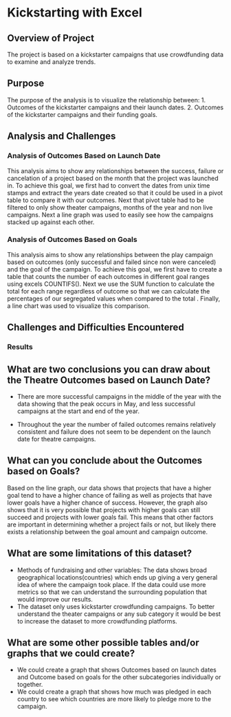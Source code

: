 # Kickstarting with Excel

## Overview of Project 

The project is based on a kickstarter campaigns that use crowdfunding data to examine and analyze trends.

## Purpose

The purpose of the analysis is to visualize the relationship between:
	1. Outcomes of the kickstarter campaigns and their launch dates.
	2. Outcomes of the kickstarter campaigns and their funding goals.

## Analysis and Challenges

### Analysis of Outcomes Based on Launch Date

This analysis aims to show any relationships between the success, failure or cancelation of a project based on the month that the project was launched in. To achieve this goal, we first had to convert the dates from unix time stamps and extract the years date created so that it could be used in a pivot table to compare it with our outcomes. Next that pivot table had to be filtered to only show theater campaigns, months of the year and non live campaigns. Next a line graph was used to easily see how the campaigns stacked up against each other.


### Analysis of Outcomes Based on Goals 

This analysis aims to show any relationships between the play campaign based on outcomes (only successful and failed since non were canceled) and the goal of the campaign. To achieve this goal, we first have to create a table that counts the number of each outcomes in different goal ranges using excels COUNTIFS(). Next we use the SUM function to calculate the total for each range regardless of outcome so that we can calculate the percentages of our segregated values when compared to the total . Finally, a line chart was used to visualize this comparison.

## Challenges and Difficulties Encountered

### Results

## What are two conclusions you can draw about the Theatre Outcomes based on Launch Date?
-  There are more successful campaigns in the middle of the year with the data showing that the peak occurs in May, and less successful campaigns at the start and end of the year.

- Throughout the year the number of failed outcomes remains relatively consistent and failure does not seem to be dependent on the launch date for theatre campaigns.
 

##  What can you conclude about the Outcomes based on Goals?

Based on the line graph, our data shows that projects that have a higher goal tend to have a higher chance of failing as well as projects that have lower goals have a higher chance of success. However, the graph also shows that it is very possible that projects with higher goals can still succeed and projects with lower goals fail. This means that other factors are important in determining whether a project fails or not, but likely there exists a relationship between the goal amount and campaign outcome.


## What are some limitations of this dataset?
 -  Methods of fundraising and other variables: The data shows broad geographical locations(countries) which ends up giving a very general idea of where the campaign took place. If the data could use more metrics so that we can understand the surrounding population that would improve our results. 
 -  The dataset only uses kickstarter crowdfunding campaigns. To better understand the theater campaigns or any sub category it would be best to increase the dataset to more crowdfunding platforms.


## What are some other possible tables and/or graphs that we could create?
-  We could create a graph that shows Outcomes based on launch dates and Outcome based on goals for the other subcategories individually or together.
-  We could create a graph that shows how much was pledged in each country to see which countries are more likely to pledge more to the campaign.
